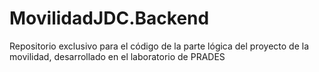 # MovilidadJDC.Backend
Repositorio exclusivo para el código de la parte lógica del proyecto de la movilidad, desarrollado en el laboratorio de PRADES
